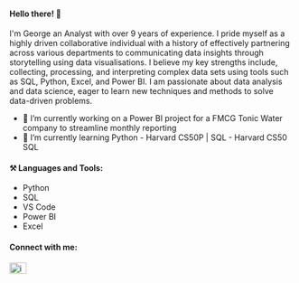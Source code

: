 #### Hello there! 👋

I'm George an Analyst with over 9 years of experience. I pride myself as a highly driven collaborative individual with a history of effectively partnering across various departments to communicating data insights through storytelling using data visualisations. I believe my key strengths include, collecting, processing, and interpreting complex data sets using tools such as SQL, Python, Excel, and Power BI. I am passionate about data analysis and data science, eager to learn new techniques and methods to solve data-driven problems.

- 🔭 I’m currently working on a Power BI project for a FMCG Tonic Water company to streamline monthly reporting
- 🌱 I’m currently learning Python - Harvard CS50P | SQL - Harvard CS50 SQL


#### ⚒ Languages and Tools:
- Python
- SQL
- VS Code
- Power BI
- Excel


#### Connect with me:
<p align="left">
<a href="https://linkedin.com/in/in/georgetse" target="blank"><img align="center" src="https://raw.githubusercontent.com/rahuldkjain/github-profile-readme-generator/master/src/images/icons/Social/linked-in-alt.svg" alt="in/georgetse" height="20" width="30" /></a>
</p>



<!---
- 👯 I’m looking to collaborate on ...
- 🤔 I’m looking for help with ...
- 💬 Ask me about ...
- 📫 How to reach me: ...
- 😄 Pronouns: ...
- ⚡ Fun fact: ...
-->
